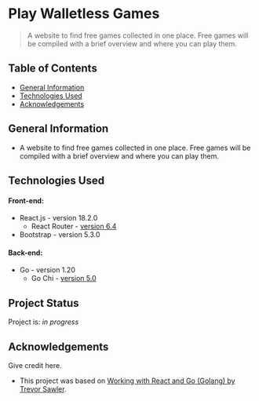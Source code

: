 # Play Walletless Games
> A website to find free games collected in one place. Free games will be compiled with a brief overview and where you can play them.

## Table of Contents
* [General Information](#general-information)
* [Technologies Used](#technologies-used)
* [Acknowledgements](#acknowledgements)


## General Information
- A website to find free games collected in one place. Free games will be compiled with a brief overview and where you can play them.


## Technologies Used
#### Front-end:
- React.js - version 18.2.0
  - React Router - [version 6.4](https://reactrouter.com/)
- Bootstrap - version 5.3.0
#### Back-end:
- Go - version 1.20
  - Go Chi - [version 5.0](https://github.com/go-chi/chi/)


## Project Status
Project is: _in progress_


## Acknowledgements
Give credit here.
- This project was based on [Working with React and Go (Golang) by Trevor Sawler](https://www.udemy.com/course/working-with-react-and-go-golang/).
